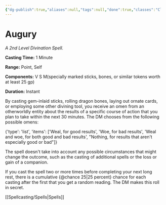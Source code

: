 ```yaml
---
{"dg-publish":true,"aliases":null,"tags":null,"done":true,"classes":"Cleric,","spellLevel":2,"school":"Divination","source":"PHB","permalink":"/spells/augury/","dgHomeLink":false,"dgPassFrontmatter":true}
---
```


# Augury
*A 2nd Level Divination Spell.*

**Casting Time:** 1 Minute

**Range:** Point, Self

**Components:** V S M(specially marked sticks, bones, or similar tokens worth at least 25 gp)

**Duration:** Instant

By casting gem-inlaid sticks, rolling dragon bones, laying out ornate cards, or employing some other divining tool, you receive an omen from an otherworldly entity about the results of a specific course of action that you plan to take within the next 30 minutes. The DM chooses from the following possible omens:



{'type': 'list', 'items': ['Weal, for good results', 'Woe, for bad results', 'Weal and woe, for both good and bad results', "Nothing, for results that aren't especially good or bad"]}



The spell doesn't take into account any possible circumstances that might change the outcome, such as the casting of additional spells or the loss or gain of a companion.



If you cast the spell two or more times before completing your next long rest, there is a cumulative {@chance 25|25 percent} chance for each casting after the first that you get a random reading. The DM makes this roll in secret.

[[Spellcasting/Spells|Spells]]